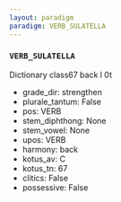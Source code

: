 ```yaml
---
layout: paradigm
paradigm: VERB_SULATELLA
---
```

### ` VERB_SULATELLA `

Dictionary class67 back l 0t
* grade_dir: strengthen
* plurale_tantum: False
* pos: VERB
* stem_diphthong: None
* stem_vowel: None
* upos: VERB
* harmony: back
* kotus_av: C
* kotus_tn: 67
* clitics: False
* possessive: False

